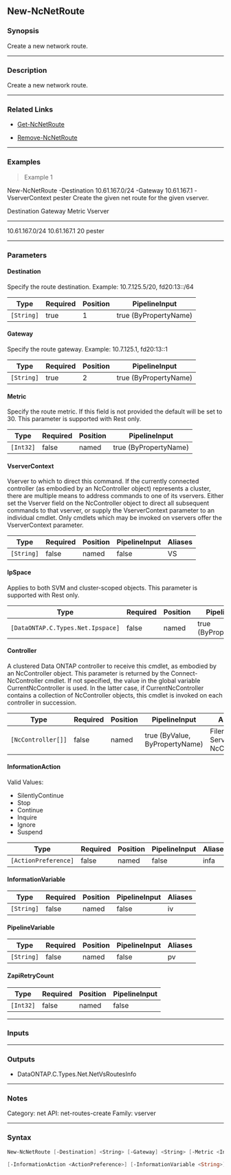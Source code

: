 New-NcNetRoute
--------------

### Synopsis
Create a new network route.

---

### Description

Create a new network route.

---

### Related Links
* [Get-NcNetRoute](Get-NcNetRoute)

* [Remove-NcNetRoute](Remove-NcNetRoute)

---

### Examples
> Example 1

New-NcNetRoute -Destination 10.61.167.0/24 -Gateway 10.61.167.1 -VserverContext pester
Create the given net route for the given vserver.

Destination          Gateway              Metric Vserver
-----------          -------              ------ -------
10.61.167.0/24       10.61.167.1            20   pester

---

### Parameters
#### **Destination**
Specify the route destination.
Example: 10.7.125.5/20, fd20:13::/64

|Type      |Required|Position|PipelineInput        |
|----------|--------|--------|---------------------|
|`[String]`|true    |1       |true (ByPropertyName)|

#### **Gateway**
Specify the route gateway.
Example: 10.7.125.1, fd20:13::1

|Type      |Required|Position|PipelineInput        |
|----------|--------|--------|---------------------|
|`[String]`|true    |2       |true (ByPropertyName)|

#### **Metric**
Specify the route metric. If this field is not provided the default will be set to 30.  This parameter is supported with Rest only.

|Type     |Required|Position|PipelineInput        |
|---------|--------|--------|---------------------|
|`[Int32]`|false   |named   |true (ByPropertyName)|

#### **VserverContext**
Vserver to which to direct this command.  If the currently connected controller (as embodied by an NcController object) represents a cluster, there are multiple means to address commands to one of its vservers.  Either set the Vserver field on the NcController object to direct all subsequent commands to that vserver, or supply the VserverContext parameter to an individual cmdlet.  Only cmdlets which may be invoked on vservers offer the VserverContext parameter.

|Type      |Required|Position|PipelineInput|Aliases|
|----------|--------|--------|-------------|-------|
|`[String]`|false   |named   |false        |VS     |

#### **IpSpace**
Applies to both SVM and cluster-scoped objects. This parameter is supported with Rest only.

|Type                             |Required|Position|PipelineInput        |
|---------------------------------|--------|--------|---------------------|
|`[DataONTAP.C.Types.Net.Ipspace]`|false   |named   |true (ByPropertyName)|

#### **Controller**
A clustered Data ONTAP controller to receive this cmdlet, as embodied by an NcController object.  This parameter is returned by the Connect-NcController cmdlet.  If not specified, the value in the global variable CurrentNcController is used.  In the latter case, if CurrentNcController contains a collection of NcController objects, this cmdlet is invoked on each controller in succession.

|Type              |Required|Position|PipelineInput                 |Aliases                          |
|------------------|--------|--------|------------------------------|---------------------------------|
|`[NcController[]]`|false   |named   |true (ByValue, ByPropertyName)|Filer<br/>Server<br/>NcController|

#### **InformationAction**

Valid Values:

* SilentlyContinue
* Stop
* Continue
* Inquire
* Ignore
* Suspend

|Type                |Required|Position|PipelineInput|Aliases|
|--------------------|--------|--------|-------------|-------|
|`[ActionPreference]`|false   |named   |false        |infa   |

#### **InformationVariable**

|Type      |Required|Position|PipelineInput|Aliases|
|----------|--------|--------|-------------|-------|
|`[String]`|false   |named   |false        |iv     |

#### **PipelineVariable**

|Type      |Required|Position|PipelineInput|Aliases|
|----------|--------|--------|-------------|-------|
|`[String]`|false   |named   |false        |pv     |

#### **ZapiRetryCount**

|Type     |Required|Position|PipelineInput|
|---------|--------|--------|-------------|
|`[Int32]`|false   |named   |false        |

---

### Inputs

---

### Outputs
* DataONTAP.C.Types.Net.NetVsRoutesInfo

---

### Notes
Category: net
API: net-routes-create
Family: vserver

---

### Syntax
```PowerShell
New-NcNetRoute [-Destination] <String> [-Gateway] <String> [-Metric <Int32>] [-VserverContext <String>] [-IpSpace <DataONTAP.C.Types.Net.Ipspace>] [-Controller <NcController[]>] 
```
```PowerShell
[-InformationAction <ActionPreference>] [-InformationVariable <String>] [-PipelineVariable <String>] [-ZapiRetryCount <Int32>] [<CommonParameters>]
```
